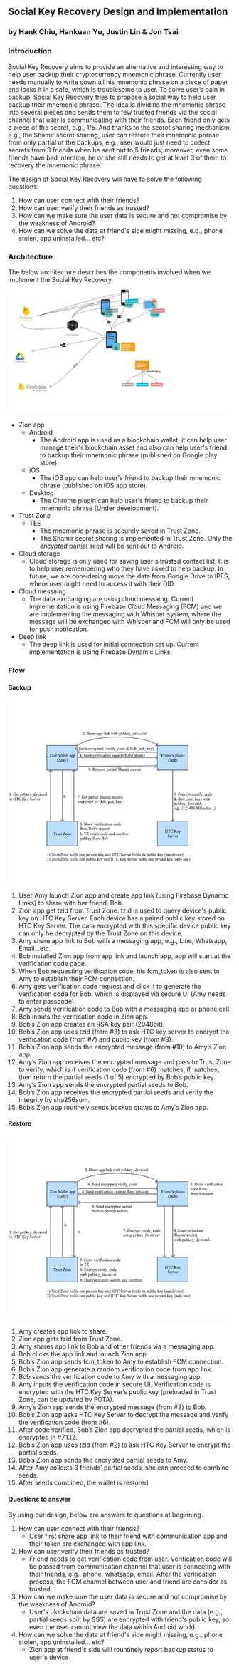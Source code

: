 ## Social Key Recovery Design and Implementation

### by Hank Chiu, Hankuan Yu, Justin Lin & Jon Tsai

### Introduction

Social Key Recovery aims to provide an alternative and interesting way to help user backup their cryptocurrency mnemonic phrase. Currently user needs manually to write down all his mnemonic phrase on a piece of paper and locks it in a safe, which is troublesome to user. To solve user’s pain in backup, Social Key Recovery tries to propose a social way to help user backup their mnemonic phrase. The idea is dividing the mnemonic phrase into several pieces and sends them to few trusted friends via the social channel that user is communicating with their friends. Each friend only gets a piece of the secret, e.g., 1/5. And thanks to the secret sharing mechanism, e.g., the Shamir secret sharing, user can restore their mnemonic phrase from only partial of the backups, e.g., user would just need to collect secrets from 3 friends when he sent out to 5 friends; moreover, even some friends have bad intention, he or she still needs to get at least 3 of them to recovery the mnemonic phrase.

The design of Social Key Recovery will have to solve the following questions:

1.  How can user connect with their friends?
2.  How can user verify their friends as trusted?
3.  How can we make sure the user data is secure and not compromise by the weakness of Android?
4.  How can we solve the data at friend's side might missing, e.g., phone stolen, app uninstalled... etc?

### Architecture

The below architecture describes the components involved when we implement the Social Key Recovery.

![Architecture](media/skr_architecture.png "Architecture")

- Zion app
    + Android
        * The Android app is used as a blockchain wallet, it can help user manage their's blockchain asset and also can help user's friend to backup their mnemonic phrase (published on Google play store).
    + iOS
        * The iOS app can help user's friend to backup their mnemonic phrase (published on iOS app store).
    + Desktop
        * The Chrome plugin can help user's friend to backup their mnemonic phrase (Under development).
- Trust Zone
    + TEE
        * The mnemonic phrase is securely saved in Trust Zone.
        * The Shamir secret sharing is implemented in Trust Zone. Only the *encypted* partial seed will be sent out to Android.
- Cloud storage
    + Cloud storage is only used for saving user's trusted contact list. It is to help user remembering who they have asked to help backup. In future, we are considering move the data from Google Drive to IPFS, where user might need to access it with their DID.
- Cloud messaing
    + The data exchanging are using cloud messaing. Current implementation is using Firebase Cloud Messaging (FCM) and we are implementing the messaging with Whisper system, where the message will be exchanged with Whisper and FCM will only be used for push notifcation.
- Deep link
    + The deep link is used for initial connection set up. Current implementation is using Firebase Dynamic Links.

### Flow

#### Backup

![Backup](media/skr_backup.png "Backup")

1.  User Amy launch Zion app and create app link (using Firebase Dynamic Links) to share with her friend, Bob.
2.  Zion app get tzid from Trust Zone. tzid is used to query device's public key on HTC Key Server. Each device has a paired public key stored on HTC Key Server. The data encrypted with this specific device public key can only be decrypted by the Trust Zone on this device.
3.  Amy share app link to Bob with a messaging app, e.g., Line, Whatsapp, Email…etc.
4.  Bob installed Zion app from app link and launch app, app will start at the verification code page.
5.  When Bob requesting verification code, his fcm_token is also sent to Amy to establish their FCM connection.
6.  Amy gets verification code request and click it to generate the verification code for Bob, which is displayed via secure UI (Amy needs to enter passcode).
7.  Amy sends verification code to Bob with a messaging app or phone call.
8.  Bob inputs the verification code in Zion app.
9.  Bob’s Zion app creates an RSA key pair (2048bit).
10. Bob’s Zion app uses tzid (from #3) to ask HTC key server to encrypt the verification code (from #7) and public key (from #9).
11. Bob’s Zion app sends the encrypted message (from #10) to Amy’s Zion app.
12. Amy’s Zion app receives the encrypted message and pass to Trust Zone to verify, which is if verification code (from #6) matches, if matches, then return the partial seeds (1 of 5) encrypted by Bob’s public key.
13. Amy’s Zion app sends the encrypted partial seeds to Bob.
14. Bob’s Zion app receives the encrypted partial seeds and verify the integrity by sha256sum.
15. Bob’s Zion app routinely sends backup status to Amy’s Zion app.


#### Restore

![Restore](media/skr_restore.png "Restore")

1.  Amy creates app link to share.
2.  Zion app gets tzid from Trust Zone.
3.  Amy shares app link to Bob and other friends via a messaging app.
4.  Bob clicks the app link and launch Zion app.
5.  Bob’s Zion app sends fcm_token to Amy to establish FCM connection.
6.  Bob’s Zion app generate a random verification code from app link.
7.  Bob sends the verification code to Amy with a messaging app.
8.  Amy inputs the verification code in secure UI. Verification code is encrypted with the HTC Key Server’s public key (preloaded in Trust Zone, can be updated by FOTA).
9.  Amy’s Zion app sends the encrypted message (from #8) to Bob.
10. Bob’s Zion app asks HTC Key Server to decrypt the message and verify the verification code (from #6).
11. After code verified, Bob’s Zion app decrypted the partial seeds, which is encrypted in #7.1.12.
12. Bob’s Zion app uses tzid (from #2) to ask HTC Key Server to encrypt the partial seeds.
13. Bob’s Zion app sends the encrypted partial seeds to Amy.
14. After Amy collects 3 friends’ partial seeds, she can proceed to combine seeds.
15. After seeds combined, the wallet is restored.

#### Questions to answer

By using our design, below are answers to questions at beginning.

1.  How can user connect with their friends?
    - User first share app link to their friend with communication app and their token are exchanged with app link.
2.  How can user verify their friends as trusted?
    - Friend needs to get verification code from user. Verification code will be passed from communication channel that user is connecting with their friends, e.g., phone, whatsapp, email. After the verification process, the FCM channel between user and friend are consider as trusted.
3.  How can we make sure the user data is secure and not compromise by the weakness of Android?
    - User's blockchain data are saved in Trust Zone and the data (e.g., partial seeds spilt by SSS) are encrypted with friend's public key, so even the user cannot view the data within Android world.
4.  How can we solve the data at friend's side might missing, e.g., phone stolen, app uninstalled... etc?
    - Zion app at friend's side will rountinely report backup status to user's device.
